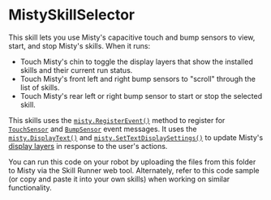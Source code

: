 # MistySkillSelector

This skill lets you use Misty's capacitive touch and bump sensors to view, start, and stop Misty's skills. When it runs:

* Touch Misty's chin to toggle the display layers that show the installed skills and their current run status.
* Touch Misty's front left and right bump sensors to "scroll" through the list of skills.
* Touch Misty's rear left or right bump sensor to start or stop the selected skill.

This skills uses the [`misty.RegisterEvent()`](https://docs.mistyrobotics.com/misty-ii/javascript-sdk/api-reference/#misty-registerevent) method to register for [`TouchSensor`](https://docs.mistyrobotics.com/misty-ii/robot/sensor-data/#touchsensor) and [`BumpSensor`](https://docs.mistyrobotics.com/misty-ii/robot/sensor-data/#bumpsensor) event messages. It uses the [`misty.DisplayText()`](https://docs.mistyrobotics.com/misty-ii/javascript-sdk/api-reference/#misty-displaytext) and [`misty.SetTextDisplaySettings()`](https://docs.mistyrobotics.com/misty-ii/javascript-sdk/api-reference/#misty-settextdisplaysettings) to update Misty's [display layers](https://docs.mistyrobotics.com/misty-ii/robot/misty-ii/#using-misty-39-s-display) in response to the user's actions. 

You can run this code on your robot by uploading the files from this folder to Misty via the Skill Runner web tool. Alternately, refer to this code sample (or copy and paste it into your own skills) when working on similar functionality.
